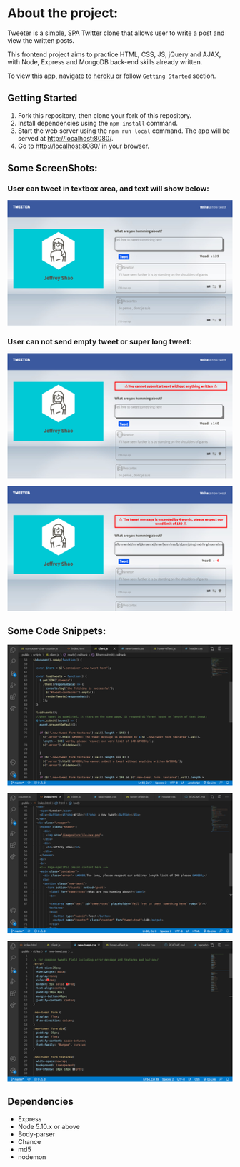 # About the project:

Tweeter is a simple, SPA Twitter clone that allows user to write a post and view the written posts.

This frontend project aims to practice HTML, CSS, JS, jQuery and AJAX, with Node, Express and MongoDB back-end skills already written.

To view this app, navigate to [heroku](https://small-simple-chatter.herokuapp.com/) or follow `Getting Started` section.

## Getting Started

1. Fork this repository, then clone your fork of this repository.
2. Install dependencies using the `npm install` command.
3. Start the web server using the `npm run local` command. The app will be served at <http://localhost:8080/>.
4. Go to <http://localhost:8080/> in your browser.

## Some ScreenShots:

### User can tweet in textbox area, and text will show below:

![](https://github.com/97-Jeffrey/tweeter/blob/master/docs/Screen%20Shot%202021-03-17%20at%204.55.44%20PM.png?raw=true)

### User can not send empty tweet or super long tweet:

![](https://github.com/97-Jeffrey/tweeter/blob/master/docs/Screen%20Shot%202021-03-17%20at%204.57.50%20PM.png?raw=true)

![](https://github.com/97-Jeffrey/tweeter/blob/master/docs/Screen%20Shot%202021-03-17%20at%204.58.35%20PM.png?raw=true)

## Some Code Snippets:

!["this is part of client side functionality"](https://github.com/97-Jeffrey/tweeter/blob/master/docs/client.png?raw=true)

!['this is part of main html of the web page'](https://github.com/97-Jeffrey/tweeter/blob/master/docs/main.png?raw=true)

!['this is part of the css of  tweet components'](https://github.com/97-Jeffrey/tweeter/blob/master/docs/new-tweet.png?raw=true)

## Dependencies

- Express
- Node 5.10.x or above
- Body-parser
- Chance
- md5
- nodemon
